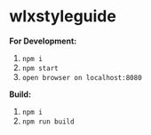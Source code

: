 # wlxstyleguide

**For Development:**

1. `npm i`
2. `npm start`
3. `open browser on localhost:8080`

**Build:**

1. `npm i`
2. `npm run build`
